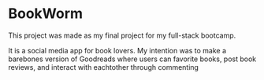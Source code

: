 # BookWorm
This project was made as my final project for my full-stack bootcamp.

It is a social media app for book lovers. My intention was to make a barebones version of Goodreads where users can favorite books, post book reviews, and interact with eachtother through commenting
